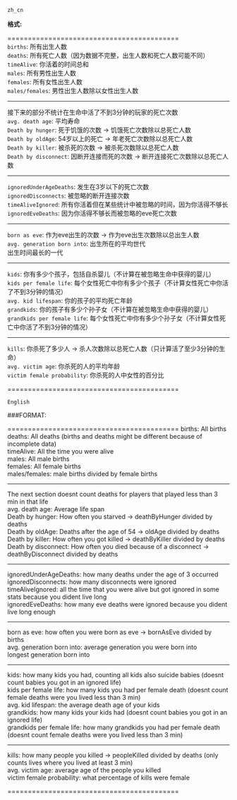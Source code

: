 `zh_cn`

**格式:**  
  
==========================================  
`births`: 所有出生人数  
`deaths`: 所有死亡人数（因为数据不完整，出生人数和死亡人数可能不同）  
`timeAlive`: 你活着的时间总和  
`males`: 所有男性出生人数  
`females`: 所有女性出生人数  
`males/females`: 男性出生人数除以女性出生人数  

------------------------------------------
接下来的部分不统计在生命中活了不到3分钟的玩家的死亡次数  
`avg. death age`: 平均寿命  
`Death by hunger`: 死于饥饿的次数 -> 饥饿死亡次数除以总死亡人数  
`Death by oldAge`: 54岁以上的死亡 -> 年老死亡次数除以总死亡人数  
`Death by killer`: 被杀死的次数 -> 被杀死次数除以总死亡人数  
`Death by disconnect`: 因断开连接而死的次数 -> 断开连接死亡次数除以总死亡人数  

------------------------------------------
`ignoredUnderAgeDeaths`: 发生在3岁以下的死亡次数  
`ignoredDisconnects`: 被忽略的断开连接次数  
`timeAliveIgnored`: 所有你活着但在某些统计中被忽略的时间，因为你活得不够长  
`ignoredEveDeaths`: 因为你活得不够长而被忽略的eve死亡次数  

------------------------------------------
`born as eve`: 作为eve出生的次数 -> 作为eve出生次数除以总出生人数  
`avg. generation born into`: 出生所在的平均世代  
出生时间最长的一代  

------------------------------------------
`kids`: 你有多少个孩子，包括自杀婴儿（不计算在被忽略生命中获得的婴儿）  
`kids per female life`: 每个女性死亡中你有多少个孩子（不计算女性死亡中你活了不到3分钟的情况）  
`avg. kid lifespan`: 你的孩子的平均死亡年龄  
`grandkids`: 你的孩子有多少个孙子女（不计算在被忽略生命中获得的婴儿）  
`grandkids per female life`: 每个女性死亡中你有多少个孙子女（不计算女性死亡中你活了不到3分钟的情况）  

------------------------------------------
`kills`: 你杀死了多少人 -> 杀人次数除以总死亡人数（只计算活了至少3分钟的生命）  
`avg. victim age`: 你杀死的人的平均年龄  
`victim female probability`: 你杀死的人中女性的百分比  

==========================================

`English`

###FORMAT:  

==========================================
births: All births  
deaths: All deaths (births and deaths might be different because of incomplete data)  
timeAlive: All the time you were alive  
males: All male births  
females: All female births  
males/females: male births divided by female births  

------------------------------------------
The next section doesnt count deaths for players that played less than 3 min in that life  
avg. death age: Average life span  
Death by hunger: How often you starved -> deathByHunger divided by deaths  
Death by oldAge: Deaths after the age of 54 -> oldAge divided by deaths  
Death by killer: How often you got killed -> deathByKiller divided by deaths  
Death by disconnect: How often you died because of a disconnect -> deathByDisconnect divided by deaths  

------------------------------------------
ignoredUnderAgeDeaths: how many deaths under the age of 3 occurred  
ignoredDisconnects: how many disconnects were ignored  
timeAliveIgnored: all the time that you were alive but got ignored in some stats because you dident live long   
ignoredEveDeaths: how many eve deaths were ignored because you dident live long enough  

------------------------------------------
born as eve: how often you were born as eve -> bornAsEve divided by births  
avg. generation born into: average generation you were born into  
longest generation born into  

------------------------------------------
kids: how many kids you had, counting all kids also suicide babies (doesnt count babies you got in an ignored life)  
kids per female life: how many kids you had per female death (doesnt count female deaths were you lived less than 3 min)  
avg. kid lifespan: the average death age of your kids  
grandkids: how many kids your kids had (doesnt count babies you got in an ignored life)  
grandkids per female life: how many grandkids you had per female death (doesnt count female deaths were you lived less than 3 min)  

------------------------------------------
kills: how many people you killed -> peopleKilled divided by deaths (only counts lives where you lived at least 3 min)  
avg. victim age: average age of the people you killed  
victim female probability: what percentage of kills were female  

==========================================
